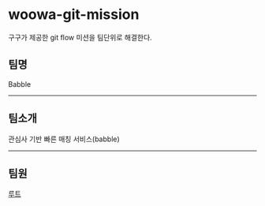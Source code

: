 # woowa-git-mission
구구가 제공한 git flow 미션을 팀단위로 해결한다.

## 팀명
Babble  
  
---

## 팀소개
관심사 기반 빠른 매칭 서비스(babble)

--- 

## 팀원
[루트](./junroot.md)